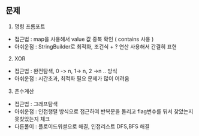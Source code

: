 ## 문제

1. 명령 프롬포트
* 접근법 : map을 사용해서 value 값 중복 확인 ( contains 사용 ) 
* 아쉬운점 : StringBuilder로 최적화, 조건식 + ? 연산 사용해서 간결히 표현

2. XOR
* 접근법 : 완전탐색, 0 -> n, 1-> n, 2 ->n .. 방식
* 아쉬운점 : 시간초과, 최적화 필요 문제가 많이 어려움

3. 촌수계산
* 접근법 : 그래프탐색
* 아쉬운점 : 인접행렬 방식으로 접근하여 반복문을 돌리고 flag변수를 둬서 찾았는지 못찾았는지 체크
* 다른풀이 : 플로이드워셜으로 해결, 인접리스트 DFS,BFS 해결